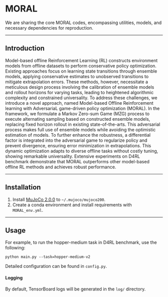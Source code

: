 # MORAL

We are sharing the core MORAL codes, encompassing utilities, models, and necessary dependencies for reproduction.

---

## Introduction
Model-based offline Reinforcement Learning (RL) constructs environment models from offline datasets to perform conservative policy optimization. Existing approaches focus on learning state transitions through ensemble models, applying conservative estimates to unobserved transitions to mitigate extrapolation errors. These methods, however, necessitate a meticulous design process involving the calibration of ensemble models and rollout horizons for varying tasks, leading to heightened algorithmic complexity and constrained universality. To address these challenges, we introduce a novel approach, named Model-based Offline Reinforcement learning with AdversariaL game-driven policy optimization (MORAL). In the framework, we formulate a Markov Zero-sum Game (MZG) process to execute alternating sampling based on constructed ensemble models, replacing fixed horizon rollout in existing state-of-the-arts. This adversarial process makes full use of ensemble models while avoiding the optimistic estimation of models. To further enhance the robustness, a differential factor is integrated into the adversarial game to regularize policy and prevent divergence, ensuring error minimization in extrapolations. This dynamic optimization adapts to diverse offline tasks without costly tuning, showing remarkable universality. Extensive experiments on D4RL benchmark demonstrate that MORAL outperforms other model-based offline RL methods and achieves robust performance.

---

## Installation
1. Install [MuJoCo 2.0.0](https://github.com/deepmind/mujoco/releases) to `~/.mujoco/mujoco200`.
2. Create a conda environment and install requirements with `MORAL_env.yml`.

---

## Usage
For example, to run the hopper-medium task in D4RL benchmark, use the following:

```
python main.py --task=hopper-medium-v2
```
Detailed configuration can be found in `config.py`.


#### Logging
By default, TensorBoard logs will be generated in the `log/` directory.
